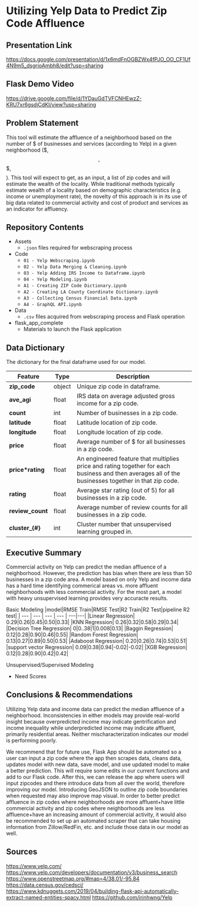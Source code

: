 # **Utilizing Yelp Data to Predict Zip Code Affluence**


## **Presentation Link**
https://docs.google.com/presentation/d/1x6mdFnOGBZWx4fPJO_OO_CF1Uf4N9m5_dsgrioAmbh8/edit?usp=sharing

## **Flask Demo Video**  
https://drive.google.com/file/d/1YDauGdTVFCNHEwzZ-KRU7xr6gsdjCdKI/view?usp=sharing



## **Problem Statement**
This tool will estimate the affluence of a neighborhood based on the number of $ of businesses and services (according to Yelp) in a given neighborhood ($, $$, $$$, $$$$). This tool will expect to get, as an input, a list of zip codes and will estimate the wealth of the locality. While traditional methods typically estimate wealth of a locality based on demographic characteristics (e.g. income or unemployment rate), the novelty of this approach is in its use of big data related to commercial activity and cost of product and services as an indicator for affluency.




## **Repository Contents**
- Assets  
  - `.json` files required for webscraping process
- Code   
  - `01 - Yelp Webscraping.ipynb`
  - `02 - Yelp Data Merging & Cleaning.ipynb`
  - `03 - Yelp Adding IRS Income to Dataframe.ipynb`
  - `04 - Yelp Modeling.ipynb`
  - `A1 - Creating ZIP Code Dictionary.ipynb`
  - `A2 - Creating LA County Coordinate Dictionary.ipynb`
  - `A3 - Collecting Census Financial Data.ipynb`
  - `A4 - GraphQL API.ipynb`
- Data
  - `.csv` files acquired from webscraping process and Flask operation
- flask_app_complete  
  - Materials to launch the Flask application




## **Data Dictionary**
The dictionary for the final dataframe used for our model.

|Feature|Type|Description|
|------|----------|-------|
|**zip_code**|object|Unique zip code in dataframe.|
|**ave_agi**|float|IRS data on average adjusted gross income for a zip code.|
|**count**|int|Number of businesses in a zip code.|
|**latitude**|float|Latitude location of zip code.|
|**longitude**|float|Longitude location of zip code.|
|**price**|float|Average number of $ for all businesses in a zip code.|
|**price*rating**|float|An engineered feature that multiplies price and rating together for each business and then averages all of the businesses together in that zip code.|
|**rating**|float|Average star rating (out of 5) for all businesses in a zip code.|
|**review_count**|float|Average number of review counts for all businesses in a zip code.|
|**cluster_{#}**|int|Cluster number that unsupervised learning grouped in.|




## **Executive Summary**
Commercial activity on Yelp can predict the median affluence of a neighborhood. However, the prediction has bias when there are less than 50 businesses in a zip code area. A model based on only Yelp and income data has a hard time identifying commerical areas vs. more affluent neighborhoods with less commercial activity. For the most part, a model with heavy unsupervised learning provides very accuracte results.

Basic Modeling
|model|RMSE Train|RMSE Test|R2 Train|R2 Test|pipeline R2 test|
| --- | --- | --- | --- | ---|---|
|Linear Regression| 0.29|0.26|0.45|0.50|0.33|
|KNN Regression| 0.26|0.32|0.58|0.29|0.34|
|Decision Tree Regression| 0|0..38|1|0.008|0.13|
|Baggin Regression| 0.12|0.28|0.90|0.46|0.55|
|Random Forest Regression| 0.13|0.27|0.89|0.50|0.53|
|Adaboost Regression| 0.20|0.26|0.74|0.53|0.51|
|support vector Regression| 0.09|0.38|0.94|-0.02|-0.02|
|XGB Regression| 0.12|0.28|0.90|0.42|0.42|

Unsupervised/Supervised Modeling  
- Need Scores



## **Conclusions & Recommendations**
Utilizing Yelp data and income data can predict the median affluence of a neighborhood. Inconsistencies in either models may provide real-world insight because overpredicted income may indicate gentrification and income inequality while underpredicted income may indicate affluent, primarily residential areas. Neither mischaracterization indicates our model is performing poorly.

We recommend that for future use, Flask App should be automated so a user can input a zip code where the app then scrapes data, cleans data, updates model with new data, save model, and use updated model to make a better prediction. This will require some edits in our current functions and add to our Flask code. After this, we can release the app where users will input zipcodes and there introduce data from all over the world, therefore improving our model. Introducing GeoJSON to outline zip code boundaries when requested may also improve map visual. In order to better predict affluence in zip codes where neighborhoods are more affluent+have little commercial activity and zip codes where neighborhoods are less affluence+have an increasing amount of commercial activity, it would also be recommended to set up an automated scraper that can take housing information from Zillow/RedFin, etc. and include those data in our model as well.





## **Sources**
https://www.yelp.com/
https://www.yelp.com/developers/documentation/v3/business_search
https://www.openstreetmap.org/#map=4/38.01/-95.84
https://data.census.gov/cedsci/
https://www.kdnuggets.com/2019/04/building-flask-api-automatically-extract-named-entities-spacy.html
https://github.com/irinhwng/Yelp

